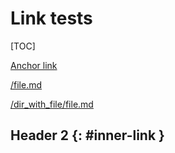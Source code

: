# Link tests

[TOC]

[Anchor link](#inner-link)

[/file.md](file.md)

[/dir_with_file/file.md](/dir_with_file/file.md)

## Header 2 {: #inner-link }